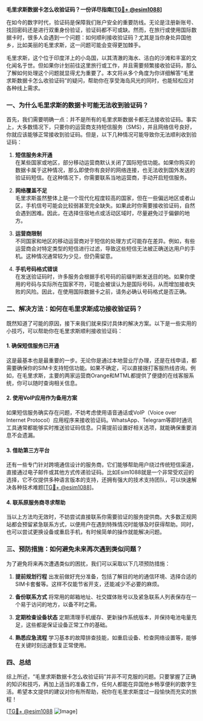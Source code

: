**毛里求斯数据卡怎么收验证码？一份详尽指南[[TG💪+ @esim1088](https://t.me/s/esim1088)]**

在如今的数字时代，验证码是保障我们账户安全的重要防线。无论是注册新账号、找回密码还是进行双重身份验证，验证码都不可或缺。然而，在旅行或使用国际数据卡时，很多人会遇到一个问题：如何顺利接收验证码？尤其是当你身处异国他乡，比如美丽的毛里求斯，这一问题可能会变得更加棘手。

毛里求斯，这个位于印度洋上的小岛国，以其清澈的海水、洁白的沙滩和丰富的文化闻名于世。但如果你计划前往这里旅行或工作，并且需要频繁接收验证码，那么了解如何处理这个问题就显得尤为重要了。本文将从多个角度为你详细解答“毛里求斯数据卡怎么收验证码”的疑问，帮助你在享受海岛风光的同时，也能轻松应对各种线上需求。

### 一、为什么毛里求斯的数据卡可能无法收到验证码？

首先，我们需要明确一点：并不是所有的毛里求斯数据卡都无法接收验证码。事实上，大多数情况下，只要你的运营商支持短信服务（SMS），并且网络信号良好，你就应该能够正常接收到验证码。但是，以下几种情况可能导致你无法顺利收到验证码：

1. **短信服务未开通**  
   在某些国家或地区，部分移动运营商默认关闭了国际短信功能。如果你购买的数据卡属于这种情况，那么即使你有良好的网络连接，也无法收到国外发送的验证码短信。在这种情况下，你需要联系当地运营商，手动开启短信服务。

2. **网络覆盖不足**  
   毛里求斯虽然整体上是一个现代化程度较高的国家，但在一些偏远地区或者山区，手机信号可能会比较弱甚至完全缺失。如果此时你需要接收验证码，自然会遇到困难。因此，在选择住宿地点或活动区域时，尽量避免过于偏僻的地方。

3. **运营商限制**  
   不同国家和地区的移动运营商对于短信的处理方式可能存在差异。例如，有些运营商会对特定类型的短信进行过滤，导致这些短信无法被正确送达用户的手机。这种情况通常较为少见，但仍需留意。

4. **手机号码格式错误**  
   在发送验证码时，许多服务会根据手机号码的前缀判断发送目的地。如果你使用的号码与实际所在国家不符，可能会被误认为是国际号码，从而增加接收失败的风险。因此，在使用国际数据卡之前，请务必确认号码格式是否正确。

### 二、解决方法：如何在毛里求斯成功接收验证码？

既然知道了可能的原因，接下来我们就来探讨具体的解决方案。以下是一些实用的小技巧，可以帮助你在毛里求斯顺利接收验证码：

#### 1. 确保短信服务已开通
这是最基本也是最重要的一步。无论你是通过本地营业厅办理，还是在线申请，都需要确保你的SIM卡支持短信功能。如果不确定，可以直接拨打客服热线咨询。例如，在毛里求斯，主要的两家运营商Orange和MTML都提供了便捷的在线客服系统，你可以随时查询相关信息。

#### 2. 使用VoIP应用作为备用方案
如果短信服务确实存在问题，不妨考虑使用语音通话或VoIP（Voice over Internet Protocol）应用程序来接收验证码。WhatsApp、Telegram等即时通讯工具通常都能够实时推送验证码信息。只需提前设置好相关选项，就能确保重要消息不会遗漏。

#### 3. 借助第三方平台
还有一些专门针对跨境通信设计的服务商，它们能够帮助用户绕过传统短信渠道，直接通过电子邮件或其他方式传递验证码。比如Esim1088就是一个非常受欢迎的选择，它不仅提供多种语言版本的支持，还拥有强大的技术支持团队，可以快速解决各种技术难题[[TG💪+ @esim1088](https://t.me/s/esim1088)]。

#### 4. 联系原服务商寻求帮助
当以上方法均无效时，不妨尝试直接联系你需要验证的服务提供商。大多数正规网站都会预留紧急联系方式，以便用户在遇到特殊情况时能够及时获得帮助。同时，也可以尝试更换设备或重启手机，有时候简单的操作就能解决问题。

### 三、预防措施：如何避免未来再次遇到类似问题？

为了避免将来再次遭遇类似的困扰，我们可以采取以下几项预防措施：

1. **提前规划行程**
   出发前做好充分准备，包括了解目的地的通信环境、选择合适的SIM卡套餐等。这样不仅能节省开支，还能减少不必要的麻烦。

2. **备份联系方式**
   将常用的邮箱地址、社交媒体账号以及紧急联系人列表保存在一个易于访问的地方，以备不时之需。

3. **定期检查设备状态**
   定期清理手机缓存、更新操作系统版本，并保持电池电量充足，这些都是保证设备正常工作的基础。

4. **熟悉应急流程**
   学习基本的故障排查技能，如重启设备、检查网络设置等，能够在关键时刻迅速恢复正常使用。

### 四、总结

综上所述，“毛里求斯数据卡怎么收验证码”并非不可克服的问题。只要掌握了正确的知识和技巧，再加上适当的准备工作，任何人都能在异国他乡畅享便利的数字生活。希望本文提供的建议对你有所帮助，祝你在毛里求斯度过一段愉快而充实的旅程！

[[TG💪+ @esim1088](https://t.me/s/esim1088) ![Image](https://i.postimg.cc/4NQfJmqS/Snipaste-2025-05-13-00-14-12.png)]